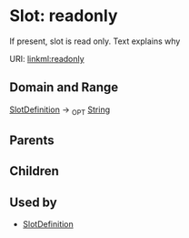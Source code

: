
# Slot: readonly


If present, slot is read only.  Text explains why

URI: [linkml:readonly](https://w3id.org/linkml/readonly)


## Domain and Range

[SlotDefinition](SlotDefinition.md) ->  <sub>OPT</sub> [String](types/String.md)

## Parents


## Children


## Used by

 * [SlotDefinition](SlotDefinition.md)
